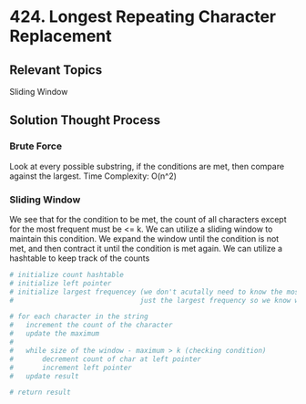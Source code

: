 # 424. Longest Repeating Character Replacement

## Relevant Topics

Sliding Window

## Solution Thought Process

### Brute Force

Look at every possible substring, if the conditions are met, then compare against the largest.
Time Complexity: O(n^2)

### Sliding Window

We see that for the condition to be met, the count of all characters except for the most frequent must be <= k. We can utilize a sliding window to maintain this condition. We expand the window until the condition is not met, and then contract it until the condition is met again. We can utilize a hashtable to keep track of the counts

```python
# initialize count hashtable
# initialize left pointer
# initialize largest frequencey (we don't acutally need to know the most frequent character
#                               just the largest frequency so we know when the condition is met)

# for each character in the string
#   increment the count of the character
#   update the maximum
#   
#   while size of the window - maximum > k (checking condition)
#       decrement count of char at left pointer
#       increment left pointer
#   update result

# return result
```
